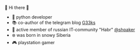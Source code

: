 🎉 Hi there 🎉

* 🐍 python developer
* 📚 co-author of the telegram blog [G33ks](https://t.me/g33ks)
* 🧶 active member of russian IT-community "Habr" [@shpaker](https://habr.com/users/shpaker/)
* ❄️ was born in snowy Siberia
* 🎮 playstation gamer
